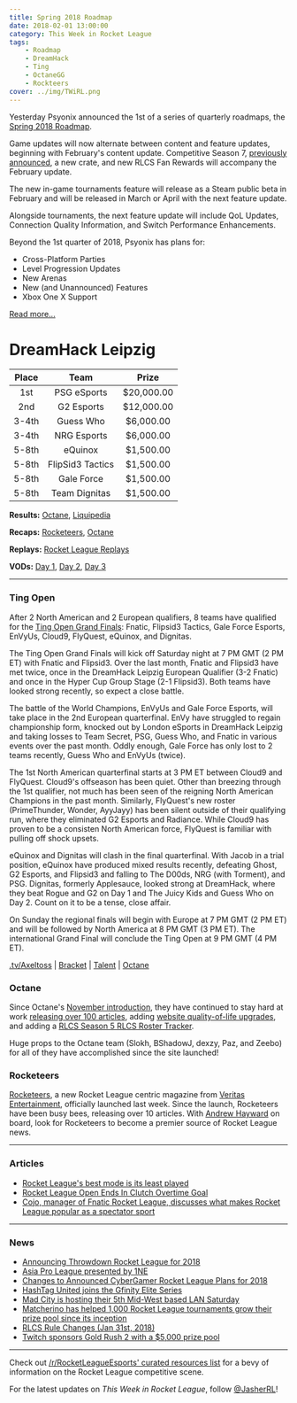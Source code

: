```yaml
---
title: Spring 2018 Roadmap
date: 2018-02-01 13:00:00
category: This Week in Rocket League
tags:
    - Roadmap
    - DreamHack
    - Ting
    - OctaneGG
    - Rockteers
cover: ../img/TWiRL.png
---
```


Yesterday Psyonix announced the 1st of a series of quarterly roadmaps, the [Spring 2018 Roadmap](https://www.reddit.com/r/RocketLeague/comments/7ubcxg/rocket_league_roadmap_spring_2018/).

Game updates will now alternate between content and feature updates, beginning with February's content update. Competitive Season 7, [previously announced](https://www.rocketleague.com/news/competitive-season-7-starts-in-february/), a new crate, and new RLCS Fan Rewards will accompany the February update.

The new in-game tournaments feature will release as a Steam public beta in February and will be released in March or April with the next feature update.

Alongside tournaments, the next feature update will include QoL Updates, Connection Quality Information, and Switch Performance Enhancements.

Beyond the 1st quarter of 2018, Psyonix has plans for:

-   Cross-Platform Parties
-   Level Progression Updates
-   New Arenas
-   New (and Unannounced) Features
-   Xbox One X Support

[Read more...](https://www.reddit.com/r/RocketLeague/comments/7ubcxg/rocket_league_roadmap_spring_2018/)

# DreamHack Leipzig

| Place |       Team       |    Prize    |
| :---: | :--------------: | :---------: |
|  1st  |   PSG eSports    | \$20,000.00 |
|  2nd  |    G2 Esports    | \$12,000.00 |
| 3-4th |    Guess Who     | \$6,000.00  |
| 3-4th |   NRG Esports    | \$6,000.00  |
| 5-8th |     eQuinox      | \$1,500.00  |
| 5-8th | FlipSid3 Tactics | \$1,500.00  |
| 5-8th |    Gale Force    | \$1,500.00  |
| 5-8th |  Team Dignitas   | \$1,500.00  |

**Results:** [Octane](http://octane.gg/event/dreamhack-leipzig-2018/), [Liquipedia](http://liquipedia.net/rocketleague/DreamHack/2018/Leipzig)

**Recaps:** [Rocketeers](http://rocketeers.gg/psg-esports-win-dreamhack-leipzig/), [Octane](http://octane.gg/news/psg-esports-wins-dreamhack-leipzig)

**Replays:** [Rocket League Replays](https://www.rocketleaguereplays.com/replay-packs/717/)

**VODs:** [Day 1](https://www.twitch.tv/videos/222509932), [Day 2](https://www.twitch.tv/videos/222870945), [Day 3](https://www.twitch.tv/videos/223222842)

---

### Ting Open

After 2 North American and 2 European qualifiers, 8 teams have qualified for the [Ting Open Grand Finals](https://twitter.com/Axeltoss/status/958580254938943489): Fnatic, Flipsid3 Tactics, Gale Force Esports, EnVyUs, Cloud9, FlyQuest, eQuinox, and Dignitas.

The Ting Open Grand Finals will kick off Saturday night at 7 PM GMT (2 PM ET) with Fnatic and Flipsid3. Over the last month, Fnatic and Flipsid3 have met twice, once in the DreamHack Leipzig European Qualifier (3-2 Fnatic) and once in the Hyper Cup Group Stage (2-1 Flipsid3). Both teams have looked strong recently, so expect a close battle.

The battle of the World Champions, EnVyUs and Gale Force Esports, will take place in the 2nd European quarterfinal. EnVy have struggled to regain championship form, knocked out by London eSports in DreamHack Leipzig and taking losses to Team Secret, PSG, Guess Who, and Fnatic in various events over the past month. Oddly enough, Gale Force has only lost to 2 teams recently, Guess Who and EnVyUs (twice).

The 1st North American quarterfinal starts at 3 PM ET between Cloud9 and FlyQuest. Cloud9's offseason has been quiet. Other than breezing through the 1st qualifier, not much has been seen of the reigning North American Champions in the past month. Similarly, FlyQuest's new roster (PrimeThunder, Wonder, AyyJayy) has been silent outside of their qualifying run, where they eliminated G2 Esports and Radiance. While Cloud9 has proven to be a consisten North American force, FlyQuest is familiar with pulling off shock upsets.

eQuinox and Dignitas will clash in the final quarterfinal. With Jacob in a trial position, eQuinox have produced mixed results recently, defeating Ghost, G2 Esports, and Flipsid3 and falling to The D00ds, NRG (with Torment), and PSG. Dignitas, formerly Applesauce, looked strong at DreamHack, where they beat Rogue and G2 on Day 1 and The Juicy Kids and Guess Who on Day 2. Count on it to be a tense, close affair.

On Sunday the regional finals will begin with Europe at 7 PM GMT (2 PM ET) and will be followed by North America at 8 PM GMT (3 PM ET). The international Grand Final will conclude the Ting Open at 9 PM GMT (4 PM ET).

[.tv/Axeltoss](https://twitch.tv/Axeltoss) | [Bracket](https://twitter.com/Axeltoss/status/958580254938943489) | [Talent](https://twitter.com/Axeltoss/status/958721931573948419) | [Octane](http://octane.gg/event/ting-open-finals/)

### Octane

Since Octane's [November introduction](https://twitter.com/Slokh_/status/928697300398100482), they have continued to stay hard at work [releasing over 100 articles](https://twitter.com/Slokh_/status/958538377204256770), adding [website quality-of-life upgrades](https://twitter.com/octane_gg/status/956678355406983168), and adding a [RLCS Season 5 RLCS Roster Tracker](http://octane.gg/news/rlcs-roster-tracker/).

Huge props to the Octane team (Slokh, BShadowJ, dexzy, Paz, and Zeebo) for all of they have accomplished since the site launched!

### Rocketeers

[Rocketeers](http://rocketeers.gg/), a new Rocket League centric magazine from [Veritas Entertainment](http://veritas-entertainment.gg/), officially launched last week. Since the launch, Rocketeers have been busy bees, releasing over 10 articles. With [Andrew Hayward](https://twitter.com/ahaywa) on board, look for Rocketeers to become a premier source of Rocket League news.

---

### Articles

-   [Rocket League's best mode is its least played](http://www.pcgamer.com/rocket-leagues-best-mode-is-its-least-played/)
-   [Rocket League Open Ends In Clutch Overtime Goal](https://compete.kotaku.com/rocket-league-open-ends-in-clutch-overtime-goal-1822493317)
-   [Cojo, manager of Fnatic Rocket League, discusses what makes Rocket League popular as a spectator sport](https://twitter.com/AMDGaming/status/958729551512616960)

---

### News

-   [Announcing Throwdown Rocket League for 2018](https://throwdownesports.com/announcing-throwdown-rocket-league-for-2018/)
-   [Asia Pro League presented by 1NE](https://smash.gg/tournament/apl-1-5-pre-sequel-qualifier/)
-   [Changes to Announced CyberGamer Rocket League Plans for 2018](https://www.cybergamer.com/forums/thread/616075/Changes-to-Announced-CyberGamer-Rocket-League-Plans-for-2018/)
-   [HashTag United joins the Gfinity Elite Series](https://www.gfinity.net/news/details/hashtag-united-joins-the-elite-series)
-   [Mad City is hosting their 5th Mid-West based LAN Saturday](https://smash.gg/tournament/mad-city-rocket-league-2v2-showcase/details)
-   [Matcherino has helped 1,000 Rocket League tournaments grow their prize pool since its inception](https://twitter.com/Matcherino_/status/958071663739858945)
-   [RLCS Rule Changes (Jan 31st, 2018)](https://www.reddit.com/r/RocketLeagueEsports/comments/7ucu63/rlcs_rule_changes_jan_31st_2018/)
-   [Twitch sponsors Gold Rush 2 with a \$5,000 prize pool](https://twitter.com/GoldRushGG/status/958383612356734976)

---

Check out [/r/RocketLeagueEsports' curated resources list](https://www.reddit.com/r/RocketLeagueEsports/wiki/links) for a bevy of information on the Rocket League competitive scene.

For the latest updates on _This Week in Rocket League_, follow [@JasherRL](https://twitter.com/JasherRL)!
